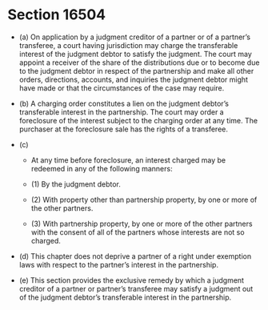 # Section 16504

- (a) On application by a judgment creditor of a partner or of a partner’s transferee, a court having jurisdiction may charge the transferable interest of the judgment debtor to satisfy the judgment. The court may appoint a receiver of the share of the distributions due or to become due to the judgment debtor in respect of the partnership and make all other orders, directions, accounts, and inquiries the judgment debtor might have made or that the circumstances of the case may require.

- (b) A charging order constitutes a lien on the judgment debtor’s transferable interest in the partnership. The court may order a foreclosure of the interest subject to the charging order at any time. The purchaser at the foreclosure sale has the rights of a transferee.

- (c) 

  - At any time before foreclosure, an interest charged may be redeemed in any of the following manners:

  - (1) By the judgment debtor.

  - (2) With property other than partnership property, by one or more of the other partners.

  - (3) With partnership property, by one or more of the other partners with the consent of all of the partners whose interests are not so charged.

- (d) This chapter does not deprive a partner of a right under exemption laws with respect to the partner’s interest in the partnership.

- (e) This section provides the exclusive remedy by which a judgment creditor of a partner or partner’s transferee may satisfy a judgment out of the judgment debtor’s transferable interest in the partnership.